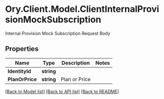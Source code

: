 # Ory.Client.Model.ClientInternalProvisionMockSubscription
Internal Provision Mock Subscription Request Body

## Properties

Name | Type | Description | Notes
------------ | ------------- | ------------- | -------------
**IdentityId** | **string** |  | 
**PlanOrPrice** | **string** | Plan or Price | 

[[Back to Model list]](../README.md#documentation-for-models) [[Back to API list]](../README.md#documentation-for-api-endpoints) [[Back to README]](../README.md)

